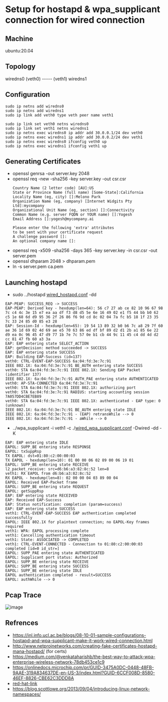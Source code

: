 # Setup for hostapd & wpa_supplicant connection for wired connection
## Machine
ubuntu:20.04

## Topology
wiredns0 (veth0) ----- (veth1) wiredns1

## Configuration
```
sudo ip netns add wiredns0
sudo ip netns add wiredns1
sudo ip link add veth0 type veth peer name veth1

sudo ip link set veth0 netns wiredns0
sudo ip link set veth1 netns wiredns1
sudo ip netns exec wiredns0 ip addr add 30.0.0.1/24 dev veth0
sudo ip netns exec wiredns1 ip addr add 30.0.0.2/24 dev veth1
sudo ip netns exec wiredns0 ifconfig veth0 up
sudo ip netns exec wiredns1 ifconfig veth1 up
```

## Generating Certificates
* openssl genrsa -out server.key 2048
* openssl req -new -sha256 -key server.key -out csr.csr
  ```
  Country Name (2 letter code) [AU]:US
  State or Province Name (full name) [Some-State]:California
  Locality Name (eg, city) []:Melono Park
  Organization Name (eg, company) [Internet Widgits Pty Ltd]:mycompany
  Organizational Unit Name (eg, section) []:Connectivity
  Common Name (e.g. server FQDN or YOUR name) []:Yogesh
  Email Address []:yogesh@mycompany.ai

  Please enter the following 'extra' attributes
  to be sent with your certificate request
  A challenge password []:
  An optional company name []:
  ```
* openssl req -x509 -sha256 -days 365 -key server.key -in csr.csr -out server.pem
* openssl dhparam 2048 > dhparam.pem
* ln -s server.pem ca.pem

## Launching hostapd
* sudo ../hostapd [wired_hostapd.conf](https://github.com/panyogesh/integration-magma/blob/main/utils/Radiusexperiments/wired_hoastapd_wpasupplicant/conf_files/wired_hostapd/wired_hostapd.conf) -dd
```
EAP-PEAP: SUCCESS_REQ -> SUCCESS
EAP-PEAP: Derived key - hexdump(len=64): 56 c7 27 ab ce 82 10 96 67 98 7c c4 4c 3e 15 e7 ea aa df f3 d8 d5 5e 6e 16 49 02 e1 f5 44 bb b0 62 c5 1e 68 6d d9 95 36 2f 26 86 f6 9d cd 8c 02 04 7a fc b5 18 1f 23 35 7c 33 24 85 d0 85 e3 28
EAP: Session-Id - hexdump(len=65): 19 54 13 89 32 b0 b6 7c a8 29 7f 60 ae 36 1d 69 02 4d 69 ae e5 70 63 86 ed df bf 89 d2 d1 2b a1 85 6e 22 d9 ea 0c 96 45 47 d9 77 1b 7e 7c 57 0e b1 cb 44 9c 11 45 c4 dd 4d d2 cc 81 47 fb 60 a3 3a
EAP: EAP entering state SELECT_ACTION
EAP: getDecision: method succeeded -> SUCCESS
EAP: EAP entering state SUCCESS
EAP: Building EAP-Success (id=137)
veth0: CTRL-EVENT-EAP-SUCCESS 6a:04:fd:3e:7c:91
IEEE 802.1X: 6a:04:fd:3e:7c:91 BE_AUTH entering state SUCCESS
veth0: STA 6a:04:fd:3e:7c:91 IEEE 802.1X: Sending EAP Packet (identifier 137)
IEEE 802.1X: 6a:04:fd:3e:7c:91 AUTH_PAE entering state AUTHENTICATED
veth0: AP-STA-CONNECTED 6a:04:fd:3e:7c:91
veth0: STA 6a:04:fd:3e:7c:91 IEEE 802.1X: authorizing port
veth0: STA 6a:04:fd:3e:7c:91 RADIUS: starting accounting session 7A057DD4CBE7EB89
veth0: STA 6a:04:fd:3e:7c:91 IEEE 802.1X: authenticated - EAP type: 0 (unknown)
IEEE 802.1X: 6a:04:fd:3e:7c:91 BE_AUTH entering state IDLE
IEEE 802.1X: 6a:04:fd:3e:7c:91 - (EAP) retransWhile --> 0
IEEE 802.1X: 6a:04:fd:3e:7c:91 - aWhile --> 0
```

*  ../wpa_supplicant -i veth1 -c ./[wired_wpa_supplicant.conf](https://github.com/panyogesh/integration-magma/blob/main/utils/Radiusexperiments/wired_hoastapd_wpasupplicant/conf_files/wired_wpa_supplicant/wired_wpa_supplicant.conf)  -Dwired -dd -K
```
EAP: EAP entering state IDLE
EAPOL: SUPP_BE entering state RESPONSE
EAPOL: txSuppRsp
TX EAPOL: dst=01:80:c2:00:00:03
TX EAPOL - hexdump(len=10): 01 00 00 06 02 89 00 06 19 01
EAPOL: SUPP_BE entering state RECEIVE
l2_packet_receive: src=d6:b6:a3:82:8c:52 len=8
veth1: RX EAPOL from d6:b6:a3:82:8c:52
RX EAPOL - hexdump(len=8): 02 00 00 04 03 89 00 04
EAPOL: Received EAP-Packet frame
EAPOL: SUPP_BE entering state REQUEST
EAPOL: getSuppRsp
EAP: EAP entering state RECEIVED
EAP: Received EAP-Success
EAP: Status notification: completion (param=success)
EAP: EAP entering state SUCCESS
veth1: CTRL-EVENT-EAP-SUCCESS EAP authentication completed successfully
EAPOL: IEEE 802.1X for plaintext connection; no EAPOL-Key frames required
veth1: WPA: EAPOL processing complete
veth1: Cancelling authentication timeout
veth1: State: ASSOCIATED -> COMPLETED
veth1: CTRL-EVENT-CONNECTED - Connection to 01:80:c2:00:00:03 completed [id=0 id_str=]
EAPOL: SUPP_PAE entering state AUTHENTICATED
EAPOL: Supplicant port status: Authorized
EAPOL: SUPP_BE entering state RECEIVE
EAPOL: SUPP_BE entering state SUCCESS
EAPOL: SUPP_BE entering state IDLE
EAPOL authentication completed - result=SUCCESS
EAPOL: authWhile --> 0
```

## Pcap Trace
![image](https://github.com/panyogesh/integration-magma/assets/69527565/1e5a8d07-3abf-47f4-9134-b97a017068ec)

## Refrences
* https://inl.info.ucl.ac.be/blogs/08-10-01-sample-configurations-hostapd-and-wpa-supplicant-make-it-work-wired-connection.html
* http://www.netprojnetworks.com/creating-fake-certificates-hostapd-mana-hostapd/ (for certs)
* https://medium.com/@venkataharishb/the-best-way-to-attack-wpa-enterprise-wireless-network-78db453ce1c9
* https://onlinedocs.microchip.com/pr/GUID-3475A0DC-0448-48FB-9AAE-319A834637DE-en-US-3/index.html?GUID-6CCF008D-8580-46EF-8826-CBE62C3DDD8A
* [red-hat-link](https://access.redhat.com/documentation/en-us/red_hat_enterprise_linux/8/html/configuring_and_managing_networking/assembly_setting-up-an-802-1x-network-authentication-service-for-lan-clients-using-hostapd-with-freeradius-backend_configuring-and-managing-networking#con_certificate-requirements-by-freeradius_assembly_setting-up-an-802-1x-network-authentication-service-for-lan-clients-using-hostapd-with-freeradius-backend)
* https://blog.scottlowe.org/2013/09/04/introducing-linux-network-namespaces/
